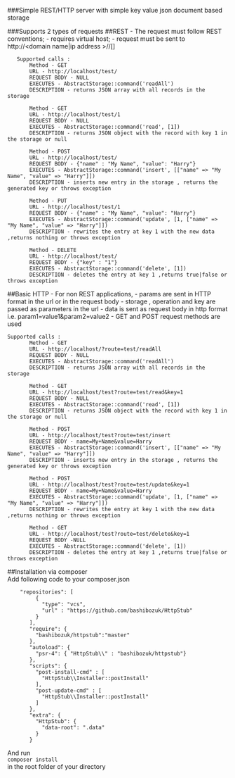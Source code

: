 ###Simple REST/HTTP server with simple key value json document based storage

###Supports 2 types of requests
##REST
    - The request must follow REST conventions;
    - requires virtual host;
    - request must be sent to
       http://<domain name|ip address >/<storage>/[<key>]

       Supported calls :
           Method - GET
           URL - http://localhost/test/
           REQUEST BODY - NULL
           EXECUTES - AbstractStorage::command('readAll') 
           DESCRIPTION - returns JSON array with all records in the storage
           
           Method - GET
           URL - http://localhost/test/1
           REQUEST BODY - NULL
           EXECUTES - AbstractStorage::command('read', [1]) 
           DESCRIPTION - returns JSON object with the record with key 1 in the storage or null
           
           Method - POST
           URL - http://localhost/test/
           REQUEST BODY - {"name" : "My Name", "value": "Harry"}
           EXECUTES - AbstractStorage::command('insert', [["name" => "My Name", "value" => "Harry"]]) 
           DESCRIPTION - inserts new entry in the storage , returns the generated key or throws exception
            
           Method - PUT
           URL - http://localhost/test/1
           REQUEST BODY - {"name" : "My Name", "value": "Harry"}
           EXECUTES - AbstractStorage::command('update', [1, ["name" => "My Name", "value" => "Harry"]]) 
           DESCRIPTION - rewrites the entry at key 1 with the new data ,returns nothing or throws exception
           
           Method - DELETE
           URL - http://localhost/test/
           REQUEST BODY - {"key" : "1"}
           EXECUTES - AbstractStorage::command('delete', [1]) 
           DESCRIPTION - deletes the entry at key 1 ,returns true|false or throws exception
       
##Basic HTTP  - For non REST applications, 
    - params are sent in HTTP format in the url or in the request body
    - storage , operation and key are passed as parameters in the url
    - data is sent as request body in http format i.e. param1=value1&param2=value2
    - GET and POST request methods are used
    

    Supported calls :
           Method - GET
           URL - http://localhost/?route=test/readAll
           REQUEST BODY - NULL
           EXECUTES - AbstractStorage::command('readAll') 
           DESCRIPTION - returns JSON array with all records in the storage
           
           Method - GET
           URL - http://localhost/test?route=test/read&key=1
           REQUEST BODY - NULL
           EXECUTES - AbstractStorage::command('read', [1]) 
           DESCRIPTION - returns JSON object with the record with key 1 in the storage or null
           
           Method - POST
           URL - http://localhost/test?route=test/insert
           REQUEST BODY - name=My+Name&value=Harry
           EXECUTES - AbstractStorage::command('insert', [["name" => "My Name", "value" => "Harry"]]) 
           DESCRIPTION - inserts new entry in the storage , returns the generated key or throws exception
            
           Method - POST
           URL - http://localhost/test?route=test/update&key=1
           REQUEST BODY - name=My+Name&value=Harry
           EXECUTES - AbstractStorage::command('update', [1, ["name" => "My Name", "value" => "Harry"]]) 
           DESCRIPTION - rewrites the entry at key 1 with the new data ,returns nothing or throws exception
           
           Method - GET
           URL - http://localhost/test?route=test/delete&key=1
           REQUEST BODY -NULL
           EXECUTES - AbstractStorage::command('delete', [1]) 
           DESCRIPTION - deletes the entry at key 1 ,returns true|false or throws exception  

##Installation via composer  
        Add following code to your composer.json  
        
        "repositories": [
             {
               "type": "vcs",
               "url" : "https://github.com/bashibozuk/HttpStub"
             }
           ],
           "require": {
             "bashibozuk/httpstub":"master"
           },
           "autoload": {
             "psr-4": { "HttpStub\\" : "bashibozuk/httpstub"}
           },
           "scripts": {
             "post-install-cmd" : [
               "HttpStub\\Installer::postInstall"
             ],
             "post-update-cmd" : [
               "HttpStub\\Installer::postInstall"
             ]
           },
           "extra": {
             "HttpStub": {
               "data-root": ".data"
             }
           }
And run  
           ```composer install```  
in the root folder of your directory  
           